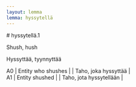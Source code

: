 ```yaml
---
layout: lemma
lemma: hyssytellä
---
```


<div class="sense">
# <span class="sensename">hyssytellä.1</span>

<span class="description">Shush, hush</span>

<span class="description">Hyssyttää, tyynnyttää</span>

A0 | Entity who shushes |   | Taho, joka hyssyttää |  
A1 | Entity shushed |   | Taho, jota hyssytellään |  

</div>

